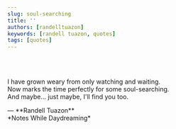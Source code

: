 ```yaml
---
slug: soul-searching
title: ''
authors: [randelltuazon]
keywords: [randell tuazon, quotes]
tags: [quotes]
---
```


<br/><br/>

I have grown weary from only watching and waiting.  
Now marks the time perfectly for some soul-searching.  
And maybe... just maybe, I'll find you too.  

<footer>— **Randell Tuazon** <div class="text-sm mt-2">*Notes While Daydreaming*</div></footer>
